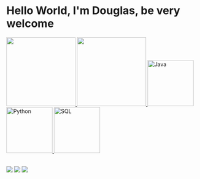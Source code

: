 # Hello World, I'm Douglas, be very welcome

<table>
  <a href="https://github.com/DouglasRBS">
  <img height="180em" src="https://github-readme-stats.vercel.app/api?username=DouglasRBS&show_icons=true&theme=tokyonight&include_all_commits=true&count_private=true"/>
  <img height="180em" src="https://github-readme-stats.vercel.app/api/top-langs/?username=DouglasRBS&layout=compact&langs_count=6&theme=tokyonight"/>
  <img src="https://img.icons8.com/color/2x/java-coffee-cup-logo.png" width="120" alt="Java">
  <img src="https://img.icons8.com/color/2x/python.png" width="120" alt="Python">
  <img src="https://img.icons8.com/color/2x/sql.png" width="120" alt="SQL">
</table>

<div> 
  <a href="https://www.instagram.com/dougl4s_5/" target="_blank"><img src="https://img.shields.io/badge/-Instagram-%23E4405F?style=for-the-badge&logo=instagram&logoColor=white" target="_blank"></a>
  <a href = "mailto: douglasribowski17@gmail.com."><img src="https://img.shields.io/badge/-Gmail-%23333?style=for-the-badge&logo=gmail&logoColor=white" target="_blank"></a>
  <a href=https://www.linkedin.com/in/douglas-ribowski-3bb55622a/ target="_blank"><img src="https://img.shields.io/badge/-LinkedIn-%230077B5?style=for-the-badge&logo=linkedin&logoColor=white" target="_blank"></a> 
</div>
